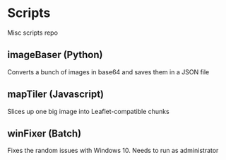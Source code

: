 # Scripts

Misc scripts repo

## imageBaser (Python)

Converts a bunch of images in base64 and saves them in a JSON file

## mapTiler (Javascript)

Slices up one big image into Leaflet-compatible chunks

## winFixer (Batch)

Fixes the random issues with Windows 10. Needs to run as administrator
